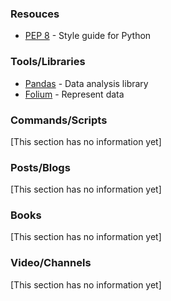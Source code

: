 ### Resouces
- [PEP 8](https://www.python.org/dev/peps/pep-0008/) - Style guide for Python

### Tools/Libraries
- [Pandas](https://pandas.pydata.org/) - Data analysis library
- [Folium](https://python-visualization.github.io/folium/) - Represent data

### Commands/Scripts
[This section has no information yet]

### Posts/Blogs
[This section has no information yet]

### Books
[This section has no information yet]

### Video/Channels
[This section has no information yet]

